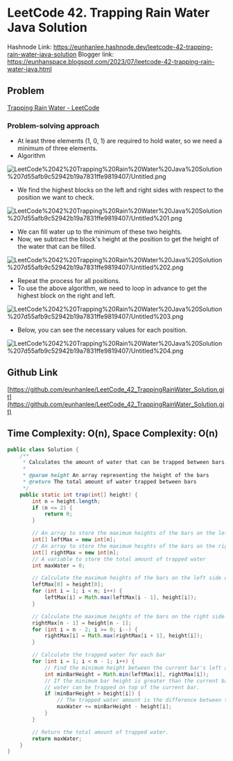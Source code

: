 # LeetCode 42. Trapping Rain Water Java Solution

Hashnode Link: https://eunhanlee.hashnode.dev/leetcode-42-trapping-rain-water-java-solution
Blogger link: https://eunhanspace.blogspot.com/2023/07/leetcode-42-trapping-rain-water-java.html

## Problem

[Trapping Rain Water - LeetCode](https://leetcode.com/problems/trapping-rain-water/?envType=featured-list&envId=top-interview-questions)

### Problem-solving approach

- At least three elements (1, 0, 1) are required to hold water, so we need a minimum of three elements.
- Algorithm

![LeetCode%2042%20Trapping%20Rain%20Water%20Java%20Solution%207d55afb9c52942b19a7831ffe9819407/Untitled.png](LeetCode%2042%20Trapping%20Rain%20Water%20Java%20Solution%207d55afb9c52942b19a7831ffe9819407/Untitled.png)

- We find the highest blocks on the left and right sides with respect to the position we want to check.

![LeetCode%2042%20Trapping%20Rain%20Water%20Java%20Solution%207d55afb9c52942b19a7831ffe9819407/Untitled%201.png](LeetCode%2042%20Trapping%20Rain%20Water%20Java%20Solution%207d55afb9c52942b19a7831ffe9819407/Untitled%201.png)

- We can fill water up to the minimum of these two heights.
- Now, we subtract the block's height at the position to get the height of the water that can be filled.

![LeetCode%2042%20Trapping%20Rain%20Water%20Java%20Solution%207d55afb9c52942b19a7831ffe9819407/Untitled%202.png](LeetCode%2042%20Trapping%20Rain%20Water%20Java%20Solution%207d55afb9c52942b19a7831ffe9819407/Untitled%202.png)

- Repeat the process for all positions.
- To use the above algorithm, we need to loop in advance to get the highest block on the right and left.

![LeetCode%2042%20Trapping%20Rain%20Water%20Java%20Solution%207d55afb9c52942b19a7831ffe9819407/Untitled%203.png](LeetCode%2042%20Trapping%20Rain%20Water%20Java%20Solution%207d55afb9c52942b19a7831ffe9819407/Untitled%203.png)

- Below, you can see the necessary values for each position.

![LeetCode%2042%20Trapping%20Rain%20Water%20Java%20Solution%207d55afb9c52942b19a7831ffe9819407/Untitled%204.png](LeetCode%2042%20Trapping%20Rain%20Water%20Java%20Solution%207d55afb9c52942b19a7831ffe9819407/Untitled%204.png)

## Github Link

[https://github.com/eunhanlee/LeetCode_42_TrappingRainWater_Solution.git](https://github.com/eunhanlee/LeetCode_42_TrappingRainWater_Solution.git)

## Time Complexity: O(n), Space Complexity: O(n)

```java
public class Solution {
    /**
     * Calculates the amount of water that can be trapped between bars.
     *
     * @param height An array representing the height of the bars
     * @return The total amount of water trapped between bars
     */
    public static int trap(int[] height) {
        int n = height.length;
        if (n <= 2) {
            return 0;
        }

        // An array to store the maximum heights of the bars on the left side of each index
        int[] leftMax = new int[n];
        // An array to store the maximum heights of the bars on the right side of each index
        int[] rightMax = new int[n];
        // A variable to store the total amount of trapped water
        int maxWater = 0;

        // Calculate the maximum heights of the bars on the left side of each index
        leftMax[0] = height[0];
        for (int i = 1; i < n; i++) {
            leftMax[i] = Math.max(leftMax[i - 1], height[i]);
        }

        // Calculate the maximum heights of the bars on the right side of each index
        rightMax[n - 1] = height[n - 1];
        for (int i = n - 2; i >= 0; i--) {
            rightMax[i] = Math.max(rightMax[i + 1], height[i]);
        }

        // Calculate the trapped water for each bar
        for (int i = 1; i < n - 1; i++) {
            // Find the minimum height between the current bar's left and right highest bars
            int minBarHeight = Math.min(leftMax[i], rightMax[i]);
            // If the minimum bar height is greater than the current bar's height,
            // water can be trapped on top of the current bar.
            if (minBarHeight > height[i]) {
                // The trapped water amount is the difference between the minimum bar height and the current bar's height.
                maxWater += minBarHeight - height[i];
            }
        }

        // Return the total amount of trapped water.
        return maxWater;
    }
}
```